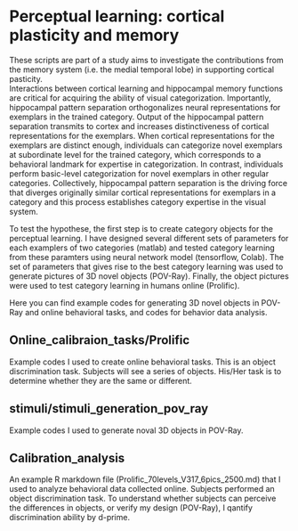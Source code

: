 # Perceptual learning: cortical plasticity and memory
These scripts are part of a study aims to investigate the contributions from the memory system (i.e. the medial temporal lobe) in supporting cortical pasticity.   
Interactions between cortical learning and hippocampal memory functions are critical for acquiring the ability of visual categorization. Importantly, hippocampal pattern separation orthogonalizes neural representations for exemplars in the trained category. Output of the hippocampal pattern separation transmits to cortex and increases distinctiveness of cortical representations for the exemplars. When cortical representations for the exemplars are distinct enough, individuals can categorize novel exemplars at subordinate level for the trained category, which corresponds to a behavioral landmark for expertise in categorization. In contrast, individuals perform basic-level categorization for novel exemplars in other regular categories. Collectively, hippocampal pattern separation is the driving force that diverges originally similar cortical representations for exemplars in a category and this process establishes category expertise in the visual system.

To test the hypothese, the first step is to create category objects for the perceptual learning. I have designed several different sets of parameters for each examplers of two categories (matlab) and tested category learning from these paramters using neural network model (tensorflow, Colab). The set of parameters that gives rise to the best category learning was used to generate pictures of 3D novel objects (POV-Ray). Finally, the object pictures were used to test category learning in humans online (Prolific). 

Here you can find example codes for generating 3D novel objects in POV-Ray and online behavioral tasks, and codes for behavior data analysis. 

## Online_calibraion_tasks/Prolific
Example codes I used to create online behavioral tasks. This is an object discrimination task. Subjects will see a series of objects. His/Her task is to determine whether they are the same or different. 

## stimuli/stimuli_generation_pov_ray
Example codes I used to generate noval 3D objects in POV-Ray.

## Calibration_analysis
An example R markdown file (Prolific_70levels_V317_6pics_2500.md) that I used to analyze behavioral data collected online. Subjects performed an object discrimination task. To understand whether subjects can perceive the differences in objects, or verify my design (POV-Ray), I qantify discrimination ability by d-prime. 


